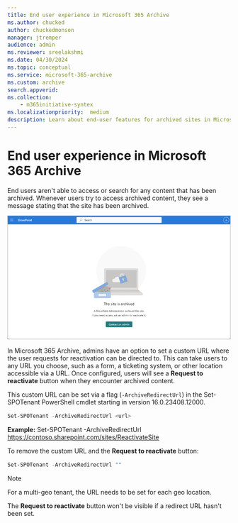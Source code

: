 ```yaml
---
title: End user experience in Microsoft 365 Archive
ms.author: chucked
author: chuckedmonson
manager: jtremper
audience: admin
ms.reviewer: sreelakshmi
ms.date: 04/30/2024
ms.topic: conceptual
ms.service: microsoft-365-archive
ms.custom: archive
search.appverid:
ms.collection:
    - m365initiative-syntex
ms.localizationpriority:  medium
description: Learn about end-user features for archived sites in Microsoft 365 Archive.
---
```


# End user experience in Microsoft 365 Archive

End users aren't able to access or search for any content that has been archived. Whenever users try to access archived content, they see a message stating that the site has been archived.

![Screenshot of the Site is archived message end users receive when they try to access content that has been archived.](../media/m365-archive/site-is-archived-message.png)

In Microsoft 365 Archive, admins have an option to set a custom URL where the user requests for reactivation can be directed to. This can take users to any URL you choose, such as a form, a ticketing system, or other location accessible via a URL. Once configured, users will see a **Request to reactivate** button when they encounter archived content.

This custom URL can be set via a flag (``-ArchiveRedirectUrl``) in the Set-SPOTenant PowerShell cmdlet starting in version 16.0.23408.12000.

```PowerShell
Set-SPOTenant -ArchiveRedirectUrl <url>
```

**Example:** Set-SPOTenant -ArchiveRedirectUrl <https://contoso.sharepoint.com/sites/ReactivateSite>

To remove the custom URL and the **Request to reactivate**  button:

```PowerShell
Set-SPOTenant -ArchiveRedirectUrl ""
```

> [!NOTE]
>For a multi-geo tenant, the URL needs to be set for each geo location.

The **Request to reactivate** button won't be visible if a redirect URL hasn't been set.
